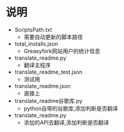 # 说明

- ScriptsPath.txt
  - 需要自动更新的脚本路径
- total_installs.json
  - Greasyfork网站用户的统计信息
- translate_readme.py
  - 翻译主程序
- translate_readme_test.json
  - 测试用
- translate_readme.json
  - 直接上
- translate_readme谷歌库.py
  -  python自带的谷歌库,添加判断是否翻译
- translate_readme.py
  - 添加的API去翻译,添加判断是否翻译





